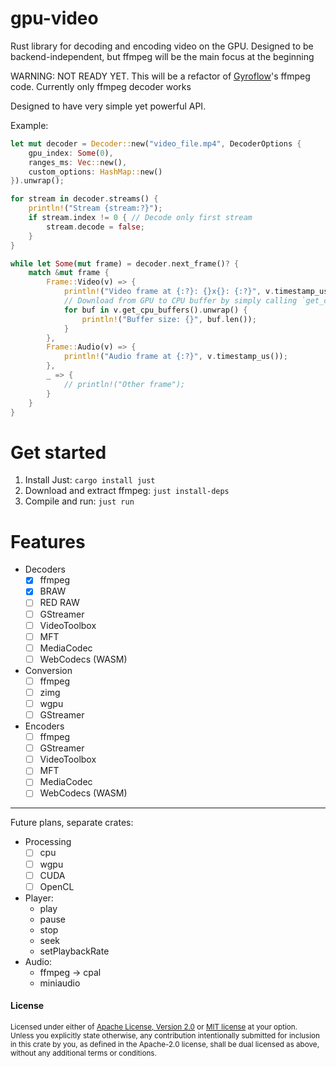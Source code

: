 # gpu-video
Rust library for decoding and encoding video on the GPU. Designed to be backend-independent, but ffmpeg will be the main focus at the beginning

WARNING: NOT READY YET. This will be a refactor of [Gyroflow](https://github.com/gyroflow/gyroflow/)'s ffmpeg code. Currently only ffmpeg decoder works

Designed to have very simple yet powerful API.

Example:
```rust
let mut decoder = Decoder::new("video_file.mp4", DecoderOptions {
    gpu_index: Some(0),
    ranges_ms: Vec::new(),
    custom_options: HashMap::new()
}).unwrap();

for stream in decoder.streams() {
    println!("Stream {stream:?}");
    if stream.index != 0 { // Decode only first stream
        stream.decode = false;
    }
}

while let Some(mut frame) = decoder.next_frame()? {
    match &mut frame {
        Frame::Video(v) => {
            println!("Video frame at {:?}: {}x{}: {:?}", v.timestamp_us(), v.width(), v.height(), v.format());
            // Download from GPU to CPU buffer by simply calling `get_cpu_buffers`
            for buf in v.get_cpu_buffers().unwrap() {
                println!("Buffer size: {}", buf.len());
            }
        },
        Frame::Audio(v) => {
            println!("Audio frame at {:?}", v.timestamp_us());
        },
        _ => {
            // println!("Other frame");
        }
    }
}
```

# Get started
1. Install Just: `cargo install just`
2. Download and extract ffmpeg: `just install-deps`
3. Compile and run: `just run`

# Features

- Decoders
    - [x] ffmpeg
    - [x] BRAW
    - [ ] RED RAW
    - [ ] GStreamer
    - [ ] VideoToolbox
    - [ ] MFT
    - [ ] MediaCodec
    - [ ] WebCodecs (WASM)

- Conversion
    - [ ] ffmpeg
    - [ ] zimg
    - [ ] wgpu
    - [ ] GStreamer

- Encoders
    - [ ] ffmpeg
    - [ ] GStreamer
    - [ ] VideoToolbox
    - [ ] MFT
    - [ ] MediaCodec
    - [ ] WebCodecs (WASM)

----------------

Future plans, separate crates:
- Processing
    - [ ] cpu
    - [ ] wgpu
    - [ ] CUDA
    - [ ] OpenCL
- Player:
    - play
    - pause
    - stop
    - seek
    - setPlaybackRate
- Audio:
    - ffmpeg -> cpal
    - miniaudio


#### License

<sup>
Licensed under either of <a href="LICENSE-APACHE">Apache License, Version
2.0</a> or <a href="LICENSE-MIT">MIT license</a> at your option.
</sup>

<br>

<sub>
Unless you explicitly state otherwise, any contribution intentionally submitted
for inclusion in this crate by you, as defined in the Apache-2.0 license, shall
be dual licensed as above, without any additional terms or conditions.
</sub>